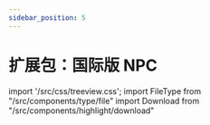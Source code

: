 ```yaml
---
sidebar_position: 5
---
```


# 扩展包：国际版 NPC

import '/src/css/treeview.css';
import FileType from "/src/components/type/file"
import Download from "/src/components/highlight/download"
